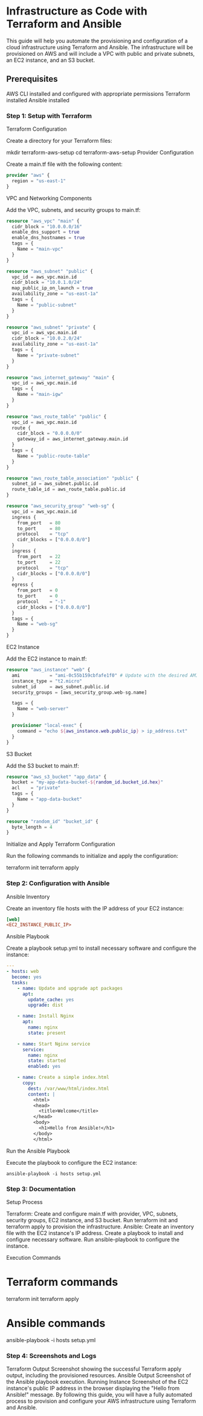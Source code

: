 # Infrastructure as Code with Terraform and Ansible

This guide will help you automate the provisioning and configuration of a cloud infrastructure using Terraform and Ansible. The infrastructure will be provisioned on AWS and will include a VPC with public and private subnets, an EC2 instance, and an S3 bucket.

## Prerequisites

AWS CLI installed and configured with appropriate permissions
Terraform installed
Ansible installed

### Step 1: Setup with Terraform

Terraform Configuration

Create a directory for your Terraform files:


mkdir terraform-aws-setup
cd terraform-aws-setup
Provider Configuration

Create a main.tf file with the following content:

```main.tf
provider "aws" {
  region = "us-east-1"
}
```
VPC and Networking Components

Add the VPC, subnets, and security groups to main.tf:
```main.tf
resource "aws_vpc" "main" {
  cidr_block = "10.0.0.0/16"
  enable_dns_support = true
  enable_dns_hostnames = true
  tags = {
    Name = "main-vpc"
  }
}

resource "aws_subnet" "public" {
  vpc_id = aws_vpc.main.id
  cidr_block = "10.0.1.0/24"
  map_public_ip_on_launch = true
  availability_zone = "us-east-1a"
  tags = {
    Name = "public-subnet"
  }
}

resource "aws_subnet" "private" {
  vpc_id = aws_vpc.main.id
  cidr_block = "10.0.2.0/24"
  availability_zone = "us-east-1a"
  tags = {
    Name = "private-subnet"
  }
}

resource "aws_internet_gateway" "main" {
  vpc_id = aws_vpc.main.id
  tags = {
    Name = "main-igw"
  }
}

resource "aws_route_table" "public" {
  vpc_id = aws_vpc.main.id
  route {
    cidr_block = "0.0.0.0/0"
    gateway_id = aws_internet_gateway.main.id
  }
  tags = {
    Name = "public-route-table"
  }
}

resource "aws_route_table_association" "public" {
  subnet_id = aws_subnet.public.id
  route_table_id = aws_route_table.public.id
}

resource "aws_security_group" "web-sg" {
  vpc_id = aws_vpc.main.id
  ingress {
    from_port   = 80
    to_port     = 80
    protocol    = "tcp"
    cidr_blocks = ["0.0.0.0/0"]
  }
  ingress {
    from_port   = 22
    to_port     = 22
    protocol    = "tcp"
    cidr_blocks = ["0.0.0.0/0"]
  }
  egress {
    from_port   = 0
    to_port     = 0
    protocol    = "-1"
    cidr_blocks = ["0.0.0.0/0"]
  }
  tags = {
    Name = "web-sg"
  }
}
```
EC2 Instance

Add the EC2 instance to main.tf:

```ec2.tf
resource "aws_instance" "web" {
  ami           = "ami-0c55b159cbfafe1f0" # Update with the desired AMI ID
  instance_type = "t2.micro"
  subnet_id     = aws_subnet.public.id
  security_groups = [aws_security_group.web-sg.name]

  tags = {
    Name = "web-server"
  }

  provisioner "local-exec" {
    command = "echo ${aws_instance.web.public_ip} > ip_address.txt"
  }
}
```
S3 Bucket

Add the S3 bucket to main.tf:

```s3.tf
resource "aws_s3_bucket" "app_data" {
  bucket = "my-app-data-bucket-${random_id.bucket_id.hex}"
  acl    = "private"
  tags = {
    Name = "app-data-bucket"
  }
}

resource "random_id" "bucket_id" {
  byte_length = 4
}
```
Initialize and Apply Terraform Configuration

Run the following commands to initialize and apply the configuration:


terraform init
terraform apply

### Step 2: Configuration with Ansible

Ansible Inventory

Create an inventory file hosts with the IP address of your EC2 instance:

```ini
[web]
<EC2_INSTANCE_PUBLIC_IP>
```
Ansible Playbook

Create a playbook setup.yml to install necessary software and configure the instance:

```setup.yml
---
- hosts: web
  become: yes
  tasks:
    - name: Update and upgrade apt packages
      apt:
        update_cache: yes
        upgrade: dist

    - name: Install Nginx
      apt:
        name: nginx
        state: present

    - name: Start Nginx service
      service:
        name: nginx
        state: started
        enabled: yes

    - name: Create a simple index.html
      copy:
        dest: /var/www/html/index.html
        content: |
          <html>
          <head>
            <title>Welcome</title>
          </head>
          <body>
            <h1>Hello from Ansible!</h1>
          </body>
          </html>
```
Run the Ansible Playbook

Execute the playbook to configure the EC2 instance:


`ansible-playbook -i hosts setup.yml`

### Step 3: Documentation

Setup Process

Terraform: Create and configure main.tf with provider, VPC, subnets, security groups, EC2 instance, and S3 bucket. Run terraform init and terraform apply to provision the infrastructure.
Ansible: Create an inventory file with the EC2 instance's IP address. Create a playbook to install and configure necessary software. Run ansible-playbook to configure the instance.

Execution Commands

# Terraform commands
terraform init
terraform apply

# Ansible commands
ansible-playbook -i hosts setup.yml

### Step 4: Screenshots and Logs

Terraform Output
Screenshot showing the successful Terraform apply output, including the provisioned resources.
Ansible Output
Screenshot of the Ansible playbook execution.
Running Instance
Screenshot of the EC2 instance's public IP address in the browser displaying the "Hello from Ansible!" message.
By following this guide, you will have a fully automated process to provision and configure your AWS infrastructure using Terraform and Ansible.





